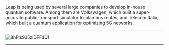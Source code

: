 Leap is being used by several large companies to develop in-house quantum software. 
Among them are Volkswagen, which built a super-accurate public-transport simulator to plan bus routes, 
and Telecom Italia, which built a quantum application for optimizing 5G networks.

----------------------

![8hFts9J5zIDFFdQf](https://miro.medium.com/max/2400/0*8hFts9J5zIDFFdQf.jpg)


----------------------------

